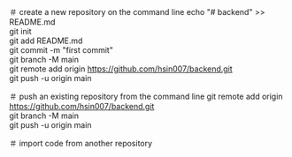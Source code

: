 ＃ create a new repository on the command line
echo "# backend" >> README.md	
git init	
git add README.md	
git commit -m "first commit"	
git branch -M main	
git remote add origin https://github.com/hsin007/backend.git	
git push -u origin main	
	
		
＃ push an existing repository from the command line
git remote add origin https://github.com/hsin007/backend.git	
git branch -M main	
git push -u origin main	
	
	
＃ import code from another repository	
